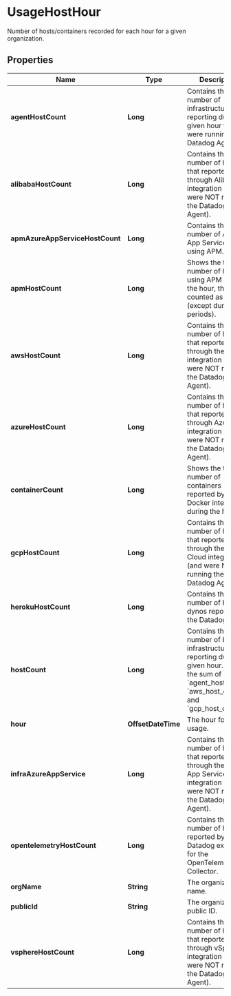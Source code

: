 # UsageHostHour

Number of hosts/containers recorded for each hour for a given organization.

## Properties

| Name                            | Type               | Description                                                                                                                                                                                            | Notes      |
| ------------------------------- | ------------------ | ------------------------------------------------------------------------------------------------------------------------------------------------------------------------------------------------------ | ---------- |
| **agentHostCount**              | **Long**           | Contains the total number of infrastructure hosts reporting during a given hour that were running the Datadog Agent.                                                                                   | [optional] |
| **alibabaHostCount**            | **Long**           | Contains the total number of hosts that reported through Alibaba integration (and were NOT running the Datadog Agent).                                                                                 | [optional] |
| **apmAzureAppServiceHostCount** | **Long**           | Contains the total number of Azure App Services hosts using APM.                                                                                                                                       | [optional] |
| **apmHostCount**                | **Long**           | Shows the total number of hosts using APM during the hour, these are counted as billable (except during trial periods).                                                                                | [optional] |
| **awsHostCount**                | **Long**           | Contains the total number of hosts that reported through the AWS integration (and were NOT running the Datadog Agent).                                                                                 | [optional] |
| **azureHostCount**              | **Long**           | Contains the total number of hosts that reported through Azure integration (and were NOT running the Datadog Agent).                                                                                   | [optional] |
| **containerCount**              | **Long**           | Shows the total number of containers reported by the Docker integration during the hour.                                                                                                               | [optional] |
| **gcpHostCount**                | **Long**           | Contains the total number of hosts that reported through the Google Cloud integration (and were NOT running the Datadog Agent).                                                                        | [optional] |
| **herokuHostCount**             | **Long**           | Contains the total number of Heroku dynos reported by the Datadog Agent.                                                                                                                               | [optional] |
| **hostCount**                   | **Long**           | Contains the total number of billable infrastructure hosts reporting during a given hour. This is the sum of &#x60;agent_host_count&#x60;, &#x60;aws_host_count&#x60;, and &#x60;gcp_host_count&#x60;. | [optional] |
| **hour**                        | **OffsetDateTime** | The hour for the usage.                                                                                                                                                                                | [optional] |
| **infraAzureAppService**        | **Long**           | Contains the total number of hosts that reported through the Azure App Services integration (and were NOT running the Datadog Agent).                                                                  | [optional] |
| **opentelemetryHostCount**      | **Long**           | Contains the total number of hosts reported by Datadog exporter for the OpenTelemetry Collector.                                                                                                       | [optional] |
| **orgName**                     | **String**         | The organization name.                                                                                                                                                                                 | [optional] |
| **publicId**                    | **String**         | The organization public ID.                                                                                                                                                                            | [optional] |
| **vsphereHostCount**            | **Long**           | Contains the total number of hosts that reported through vSphere integration (and were NOT running the Datadog Agent).                                                                                 | [optional] |
